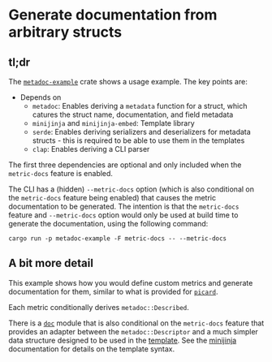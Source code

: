 # Generate documentation from arbitrary structs

## tl;dr

The [`metadoc-example`](metadoc-example) crate shows a usage example. The key points are:

* Depends on
  * `metadoc`: Enables deriving a `metadata` function for a struct, which catures the struct name, documentation, and field metadata
  * `minijinja` and `minijinja-embed`: Template library
  * `serde`: Enables deriving serializers and deserializers for metadata structs - this is required to be able to use them in the templates
  * `clap`: Enables deriving a CLI parser

The first three dependencies are optional and only included when the `metric-docs` feature is enabled.

The CLI has a (hidden) `--metric-docs` option (which is also conditional on the `metric-docs` feature being enabled) that causes the metric documentation to be generated. The intention is that the `metric-docs` feature and `--metric-docs` option would only be used at build time to generate the documentation, using the following command:

```
cargo run -p metadoc-example -F metric-docs -- --metric-docs
```

## A bit more detail

This example shows how you would define custom metrics and generate documentation for them, similar to what is provided for [`picard`](https://broadinstitute.github.io/picard/picard-metric-definitions.html).

Each metric conditionally derives `metadoc::Described`.

There is a [`doc`](src/metrics/doc.rs) module that is also conditional on the `metric-docs` feature that provides an adapter between the `metadoc::Descriptor` and a much simpler data structure designed to be used in the [template](src/templates/metric.html). See the [minijinja](https://docs.rs/minijinja/latest/minijinja) documentation for details on the template syntax.
